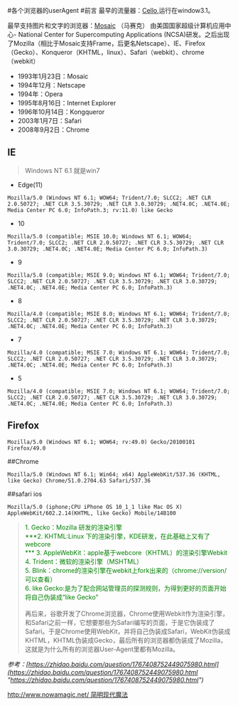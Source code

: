 #各个浏览器的userAgent
#前言
最早的流量器：[Cello](https://en.wikipedia.org/wiki/Cello_(web_browser) "Cello"),运行在window3.1。

最早支持图片和文字的浏览器：[Mosaic](https://en.wikipedia.org/wiki/Mosaic_(web_browser) "wiki") （马赛克） 由美国国家超级计算机应用中心- National Center for Supercomputing Applications (NCSA)研发。之后出现了Mozilla（相比于Mosaic支持Frame，后更名Netscape）、IE、Firefox（Gecko）、Konqueror（KHTML，linux）、Safari（webkit）、chrome（webkit）

- 1993年1月23日：Mosaic
- 1994年12月：Netscape
- 1994年：Opera
- 1995年8月16日：Internet Explorer
- 1996年10月14日：Kongqueror
- 2003年1月7日：Safari
- 2008年9月2日：Chrome
## IE
>Windows NT 6.1 就是win7

- Edge(11)

`Mozilla/5.0 (Windows NT 6.1; WOW64; Trident/7.0; SLCC2; .NET CLR 2.0.50727; .NET CLR 3.5.30729; .NET CLR 3.0.30729; .NET4.0C; .NET4.0E; Media Center PC 6.0; InfoPath.3; rv:11.0) like Gecko`

 - 10 
 
 `Mozilla/5.0 (compatible; MSIE 10.0; Windows NT 6.1; WOW64; Trident/7.0; SLCC2; .NET CLR 2.0.50727; .NET CLR 3.5.30729; .NET CLR 3.0.30729; .NET4.0C; .NET4.0E; Media Center PC 6.0; InfoPath.3)`

 - 9

`Mozilla/5.0 (compatible; MSIE 9.0; Windows NT 6.1; WOW64; Trident/7.0; SLCC2; .NET CLR 2.0.50727; .NET CLR 3.5.30729; .NET CLR 3.0.30729; .NET4.0C; .NET4.0E; Media Center PC 6.0; InfoPath.3)`

 - 8

`Mozilla/4.0 (compatible; MSIE 8.0; Windows NT 6.1; WOW64; Trident/7.0; SLCC2; .NET CLR 2.0.50727; .NET CLR 3.5.30729; .NET CLR 3.0.30729; .NET4.0C; .NET4.0E; Media Center PC 6.0; InfoPath.3)`

 - 7

`Mozilla/4.0 (compatible; MSIE 7.0; Windows NT 6.1; WOW64; Trident/7.0; SLCC2; .NET CLR 2.0.50727; .NET CLR 3.5.30729; .NET CLR 3.0.30729; .NET4.0C; .NET4.0E; Media Center PC 6.0; InfoPath.3)`

 - 5
 
`Mozilla/4.0 (compatible; MSIE 7.0; Windows NT 6.1; WOW64; Trident/7.0; SLCC2; .NET CLR 2.0.50727; .NET CLR 3.5.30729; .NET CLR 3.0.30729; .NET4.0C; .NET4.0E; Media Center PC 6.0; InfoPath.3)`

## Firefox 
 
`Mozilla/5.0 (Windows NT 6.1; WOW64; rv:49.0) Gecko/20100101 Firefox/49.0`

##Chrome

`Mozilla/5.0 (Windows NT 6.1; Win64; x64) AppleWebKit/537.36 (KHTML, like Gecko) Chrome/51.0.2704.63 Safari/537.36`

##safari ios

`Mozilla/5.0 (iphone;CPU iPhone OS 10_1_1 like Mac OS X)   AppleWebKit/602.2.14(KHTML, like Gecko) Mobile/14B100`

><font color="green">
>1. Gecko：Mozilla 研发的渲染引擎 </br>
>***2. KHTML:Linux 下的渲染引擎，KDE研发，在此基础上又有了webcore</br>***
>3. AppleWebKit：apple基于webcore（KHTML）的渲染引擎Webkit</br>
>4. Trident：微软的渲染引擎（MSHTML）</br>
>5. Blink：chrome的渲染引擎在webkit上fork出来的（chrome://version/ 可以查看）</br>
>6. like Gecko:是为了配合网站管理员的探测规则，为得到更好的页面开始将自己伪装成“like Gecko”</br>
></font></br>
>再后来，谷歌开发了Chrome浏览器，Chrome使用Webkit作为渲染引擎，和Safari之前一样，它想要那些为Safari编写的页面，于是它伪装成了Safari。于是Chrome使用WebKit，并将自己伪装成Safari，WebKit伪装成KHTML，KHTML伪装成Gecko，最后所有的浏览器都伪装成了Mozilla，这就是为什么所有的浏览器User-Agent里都有Mozilla。

*参考：[https://zhidao.baidu.com/question/1767408752449075980.html](https://zhidao.baidu.com/question/1767408752449075980.html "https://zhidao.baidu.com/question/1767408752449075980.html")*

[http://www.nowamagic.net/ 简明现代魔法](http://www.nowamagic.net/ "http://www.nowamagic.net/")